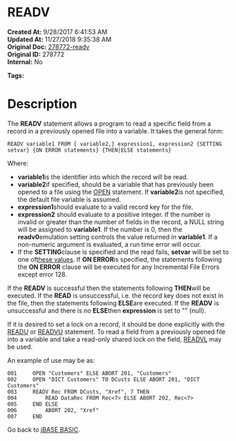 # READV

**Created At:** 9/28/2017 6:41:53 AM  
**Updated At:** 11/27/2018 9:35:38 AM  
**Original Doc:** [278772-readv](https://docs.jbase.com/36868-jbase-basic/278772-readv)  
**Original ID:** 278772  
**Internal:** No  

**Tags:**
<badge text='record handling' vertical='middle' />

# Description

The **READV** statement allows a program to read a specific field from a record in a previously opened file into a variable. It takes the general form:

```
READV variable1 FROM { variable2,} expression1, expression2 {SETTING setvar} {ON ERROR statements} {THEN|ELSE statements}
```

Where:

- **variable1**is the identifier into which the record will be read.
- **variable2**if specified, should be a variable that has previously been opened to a file using the [OPEN](./../open) statement. If **variable2**is not specified, the default file variable is assumed.
- **expression1**should evaluate to a valid record key for the file.
- **expression2** should evaluate to a positive integer. If the number is invalid or greater than the number of fields in the record, a NULL string will be assigned to **variable1**. If the number is 0, then the **readv0**emulation setting controls the value returned in **variable1**. If a non-numeric argument is evaluated, a run time error will occur.
- If the **SETTING**clause is specified and the read fails, **setvar** will be set to one of[these values](./../incremental-file-errors). If **ON ERROR**is specified, the statements following the **ON ERROR** clause will be executed for any Incremental File Errors except error 128.


If the **READV** is successful then the statements following **THEN**will be executed. If the **READ** is unsuccessful, i.e. the record key does not exist in the file, then the statements following **ELSE**are executed. If the **READV** is unsuccessful and there is no **ELSE**then **expression** is set to "" (null).

If it is desired to set a lock on a record, it should be done explicitly with the [READU](./../readu) or [READVU](./../readvu) statement. To read a field from a previously opened file into a variable and take a read-only shared lock on the field, [READVL](./../readvl) may be used.

An example of use may be as:

```
001     OPEN "Customers" ELSE ABORT 201, "Customers"
002     OPEN "DICT Customers" TO DCusts ELSE ABORT 201, "DICT Customers"
003     READV Rec FROM DCusts, "Xref", 7 THEN
004         READ DataRec FROM Rec<7> ELSE ABORT 202, Rec<7>
005     END ELSE
006         ABORT 202, "Xref"
007     END
```





Go back to [jBASE BASIC](./../jbase-basic-programmers-reference-guide).
